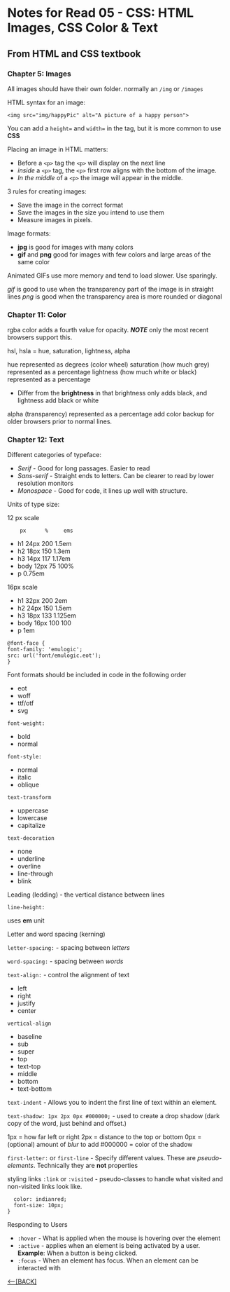 # Notes for Read 05 - CSS: HTML Images, CSS Color & Text

## From HTML and CSS textbook

### Chapter 5: Images

All images should have their own folder.  normally an `/img` or `/images`

HTML syntax for an image:

`<img src="img/happyPic" alt="A picture of a happy person">`

You can add a `height=` and `width=` in the tag, but it is more common to use **CSS**

Placing an image in HTML matters:

+ Before a `<p>` tag the `<p>` will display on the next line
+ *inside* a `<p>` tag, the `<p>` first row aligns with the bottom of the image.
+ *In the middle* of a `<p>` the image will appear  in the middle.

3 rules for creating images:

+ Save the image in the correct format
+ Save the images in the size you intend to use them
+ Measure images in pixels.

Image formats:

+ **jpg** is good for images with many colors
+ **gif** and **png** good for images with few colors and large areas of the same color

Animated GIFs use more memory and tend to load slower.  Use sparingly.

*gif* is good to use when the transparency part of the image is in straight lines
*png* is good when the transparency area is more rounded or diagonal

### Chapter 11: Color

rgba color adds a fourth value for opacity.  ***NOTE*** only the most recent browsers support this.

hsl, hsla = hue, saturation, lightness, alpha

hue represented as degrees (color wheel)
saturation (how much grey) represented as a percentage
lightness (how much white or black) represented as a percentage

+ Differ from the **brightness** in that brightness only adds black, and lightness add black or white

alpha (transparency) represented as a percentage
add color backup for older browsers prior to normal lines.

### Chapter 12: Text

Different categories of typeface:

+ *Serif* - Good for long passages.  Easier to read
+ *Sans-serif* - Straight ends to letters.  Can be clearer to read by lower resolution monitors
+ *Monospace* - Good for code, it lines up well with structure.

Units of type size:

12 px scale

        px      %     ems 
  
+ h1    24px    200   1.5em
+ h2    18px    150   1.3em
+ h3    14px    117   1.17em
+ body  12px    75    100%
+ p                   0.75em

16px scale

+ h1    32px    200   2em
+ h2    24px    150   1.5em
+ h3    18px    133   1.125em
+ body  16px    100   100
+ p                   1em

```
@font-face {
font-family: 'emulogic';
src: url('font/emulogic.eot');
}
```

Font formats should be included in code in the following order

+ eot
+ woff
+ ttf/otf
+ svg

`font-weight:`

+ bold
+ normal

`font-style:`

+ normal
+ italic
+ oblique

`text-transform`

+ uppercase
+ lowercase
+ capitalize

`text-decoration`

+ none
+ underline
+ overline
+ line-through
+ blink

Leading (ledding) - the vertical distance between lines

`line-height:`

uses **em** unit

Letter and word spacing (kerning)

`letter-spacing:` - spacing between *letters*

`word-spacing:` - spacing between *words*

`text-align:` - control the alignment of text

+ left
+ right
+ justify
+ center

`vertical-align`

+ baseline
+ sub
+ super
+ top
+ text-top
+ middle
+ bottom
+ text-bottom

`text-indent` - Allows you to indent the first line of text within an element.

`text-shadow: 1px 2px 0px #000000;` - used to create a drop shadow (dark copy of the word, just behind and offset.)

1px = how far left or right
2px = distance to the top or bottom
0px = (optional) amount of *blur* to add
#000000 = color of the shadow

`first-letter:` or `first-line` - Specify different values.  These are *pseudo-elements*.  Technically they are **not** properties

styling links `:link` or `:visited` - pseudo-classes to handle what visited and non-visited links look like.

```a:link{
  color: indianred;
  font-size: 10px;  
}
```

Responding to Users

+ `:hover` - What is applied when the mouse is hovering over the element
+ `:active` - applies when an element is being activated by a user.  **Example**: When a button is being clicked.
+ `:focus` - When an element has focus.  When an element can be interacted with

[&lt;--&#91;BACK&#93;](README.md)